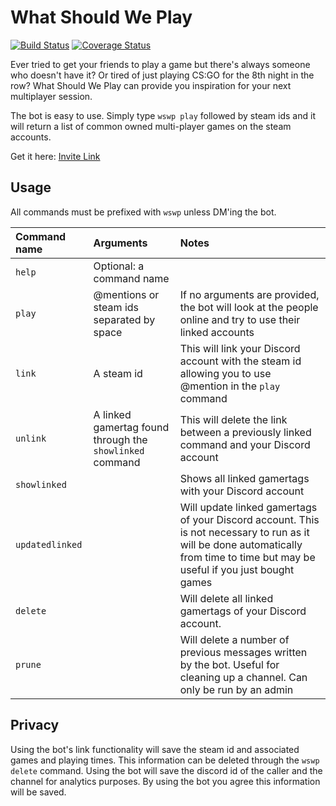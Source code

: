 # What Should We Play

[![Build Status](https://travis-ci.com/dunguyen/whatshouldweplay-discord.svg?branch=develop)](https://travis-ci.com/dunguyen/whatshouldweplay-discord)
[![Coverage Status](https://coveralls.io/repos/github/dunguyen/whatshouldweplay-discord/badge.svg)](https://coveralls.io/github/dunguyen/whatshouldweplay-discord)

Ever tried to get your friends to play a game but there's always someone who doesn't have it? Or tired of just playing CS:GO for the 8th night in the row? What Should We Play can provide you inspiration for your next multiplayer session.

The bot is easy to use. Simply type `wswp play` followed by steam ids and it will return a list of common owned multi-player games on the steam accounts.

Get it here: [Invite Link](https://discord.com/oauth2/authorize?client_id=710051076908515333&permissions=207872&scope=bot)

## Usage

All commands must be prefixed with `wswp` unless DM'ing the bot.

| Command name | Arguments | Notes |
|:-------------|:----------|:------|
| `help` | Optional: a command name | |
| `play` | @mentions or steam ids separated by space | If no arguments are provided, the bot will look at the people online and try to use their linked accounts |
| `link` | A steam id | This will link your Discord account with the steam id allowing you to use @mention in the `play` command |
| `unlink` | A linked gamertag found through the `showlinked` command | This will delete the link between a previously linked command and your Discord account |
| `showlinked` |  | Shows all linked gamertags with your Discord account |
| `updatedlinked` |  | Will update linked gamertags of your Discord account. This is not necessary to run as it will be done automatically from time to time but may be useful if you just bought games |
| `delete` | | Will delete all linked gamertags of your Discord account. |
| `prune` | | Will delete a number of previous messages written by the bot. Useful for cleaning up a channel. Can only be run by an admin |

## Privacy

Using the bot's link functionality will save the steam id and associated games and playing times. This information can be deleted through the `wswp delete` command.
Using the bot will save the discord id of the caller and the channel for analytics purposes.
By using the bot you agree this information will be saved.
